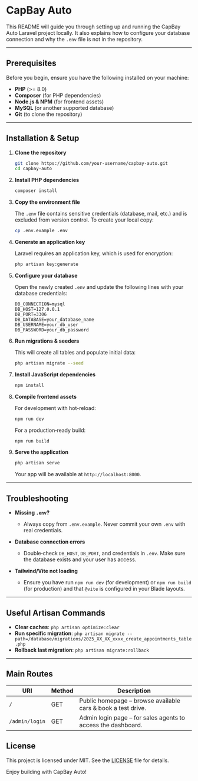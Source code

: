 # CapBay Auto

This README will guide you through setting up and running the CapBay Auto Laravel project locally. It also explains how to configure your database connection and why the `.env` file is not in the repository.

---

## Prerequisites

Before you begin, ensure you have the following installed on your machine:

- **PHP** (>= 8.0)
- **Composer** (for PHP dependencies)
- **Node.js & NPM** (for frontend assets)
- **MySQL** (or another supported database)
- **Git** (to clone the repository)

---

## Installation & Setup

1. **Clone the repository**
   ```bash
   git clone https://github.com/your-username/capbay-auto.git
   cd capbay-auto
   ```

2. **Install PHP dependencies**
   ```bash
   composer install
   ```

3. **Copy the environment file**

   The `.env` file contains sensitive credentials (database, mail, etc.) and is excluded from version control. To create your local copy:

   ```bash
   cp .env.example .env
   ```

4. **Generate an application key**

   Laravel requires an application key, which is used for encryption:

   ```bash
   php artisan key:generate
   ```

5. **Configure your database**

   Open the newly created `.env` and update the following lines with your database credentials:

   ```dotenv
   DB_CONNECTION=mysql
   DB_HOST=127.0.0.1
   DB_PORT=3306
   DB_DATABASE=your_database_name
   DB_USERNAME=your_db_user
   DB_PASSWORD=your_db_password
   ```

6. **Run migrations & seeders**

   This will create all tables and populate initial data:

   ```bash
   php artisan migrate --seed
   ```

7. **Install JavaScript dependencies**

   ```bash
   npm install
   ```

8. **Compile frontend assets**

   For development with hot-reload:
   ```bash
   npm run dev
   ```

   For a production‐ready build:
   ```bash
   npm run build
   ```

9. **Serve the application**

   ```bash
   php artisan serve
   ```

   Your app will be available at `http://localhost:8000`.

---

## Troubleshooting

- **Missing `.env`?**
  - Always copy from `.env.example`. Never commit your own `.env` with real credentials.

- **Database connection errors**
  - Double‑check `DB_HOST`, `DB_PORT`, and credentials in `.env`. Make sure the database exists and your user has access.

- **Tailwind/Vite not loading**
  - Ensure you have run `npm run dev` (for development) or `npm run build` (for production) and that `@vite` is configured in your Blade layouts.

---

## Useful Artisan Commands

- **Clear caches**:  `php artisan optimize:clear`
- **Run specific migration**:  `php artisan migrate --path=/database/migrations/2025_XX_XX_xxxx_create_appointments_table.php`
- **Rollback last migration**:  `php artisan migrate:rollback`

---

## Main Routes

| URI             | Method | Description                                          |
|-----------------|--------|------------------------------------------------------|
| `/`             | GET    | Public homepage – browse available cars & book a test drive. |
| `/admin/login`  | GET    | Admin login page – for sales agents to access the dashboard. |

## License

This project is licensed under MIT. See the [LICENSE](LICENSE) file for details.

Enjoy building with CapBay Auto!

